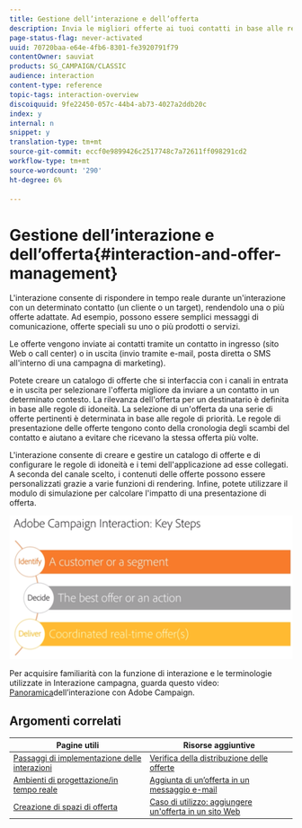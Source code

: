 ```yaml
---
title: Gestione dell’interazione e dell’offerta
description: Invia le migliori offerte ai tuoi contatti in base alle regole di idoneità.
page-status-flag: never-activated
uuid: 70720baa-e64e-4fb6-8301-fe3920791f79
contentOwner: sauviat
products: SG_CAMPAIGN/CLASSIC
audience: interaction
content-type: reference
topic-tags: interaction-overview
discoiquuid: 9fe22450-057c-44b4-ab73-4027a2ddb20c
index: y
internal: n
snippet: y
translation-type: tm+mt
source-git-commit: eccf0e9899426c2517748c7a72611ff098291cd2
workflow-type: tm+mt
source-wordcount: '290'
ht-degree: 6%

---
```



# Gestione dell’interazione e dell’offerta{#interaction-and-offer-management}

L&#39;interazione consente di rispondere in tempo reale durante un&#39;interazione con un determinato contatto (un cliente o un target), rendendolo una o più offerte adattate. Ad esempio, possono essere semplici messaggi di comunicazione, offerte speciali su uno o più prodotti o servizi.

Le offerte vengono inviate ai contatti tramite un contatto in ingresso (sito Web o call center) o in uscita (invio tramite e-mail, posta diretta o SMS all&#39;interno di una campagna di marketing).

Potete creare un catalogo di offerte che si interfaccia con i canali in entrata e in uscita per selezionare l&#39;offerta migliore da inviare a un contatto in un determinato contesto. La rilevanza dell&#39;offerta per un destinatario è definita in base alle regole di idoneità. La selezione di un&#39;offerta da una serie di offerte pertinenti è determinata in base alle regole di priorità. Le regole di presentazione delle offerte tengono conto della cronologia degli scambi del contatto e aiutano a evitare che ricevano la stessa offerta più volte.

L&#39;interazione consente di creare e gestire un catalogo di offerte e di configurare le regole di idoneità e i temi dell&#39;applicazione ad esse collegati. A seconda del canale scelto, i contenuti delle offerte possono essere personalizzati grazie a varie funzioni di rendering. Infine, potete utilizzare il modulo di simulazione per calcolare l&#39;impatto di una presentazione di offerta.

![](assets/Offermgt2.png)

Per acquisire familiarità con la funzione di interazione e le terminologie utilizzate in Interazione campagna, guarda questo video: [Panoramica](https://helpx.adobe.com/campaign/classic/how-to/acs-overview.html?playlist=/ccx/v1/collection/product/campaign/classic/segment/digital-marketers/explevel/intermediate/applaunch/get-started/collection.ccx.js&amp;ref=helpx.adobe.com)dell’interazione con Adobe Campaign.

## Argomenti correlati

| Pagine utili | Risorse aggiuntive |
|---|---|
| [Passaggi di implementazione delle interazioni](../../interaction/using/implementation-steps.md) | [Verifica della distribuzione delle offerte](../../interaction/using/about-offers-simulation.md) |
| [Ambienti di progettazione/in tempo reale](../../interaction/using/live-design-environments.md) | [Aggiunta di un’offerta in un messaggio e-mail](../../interaction/using/integrating-an-offer-via-the-wizard.md) |
| [Creazione di spazi di offerta](../../interaction/using/creating-offer-spaces.md) | [Caso di utilizzo: aggiungere un&#39;offerta in un sito Web](../../interaction/using/offers-on-an-inbound-channel.md) |